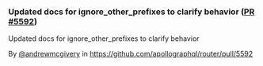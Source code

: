 ### Updated docs for ignore_other_prefixes to clarify behavior ([PR #5592](https://github.com/apollographql/router/pull/5592))

Updated docs for ignore_other_prefixes to clarify behavior

By [@andrewmcgivery](https://github.com/andrewmcgivery) in https://github.com/apollographql/router/pull/5592
